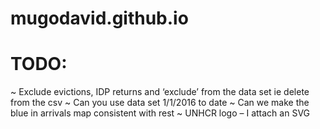 # mugodavid.github.io

TODO:
=======================================================
~ Exclude evictions, IDP returns and ‘exclude’ from the data set ie delete from the csv
~ Can you use data set 1/1/2016 to date
~ Can we make the blue in arrivals map consistent with rest
~ UNHCR logo – I attach an SVG
